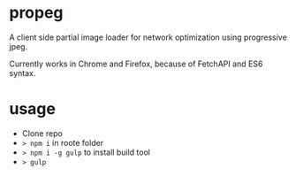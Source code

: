 # propeg
A client side partial image loader for network optimization using progressive jpeg.

Currently works in Chrome and Firefox, because of FetchAPI and ES6 syntax.

# usage

 - Clone repo
 - `> npm i` in roote folder
 - `> npm i -g gulp` to install build tool
 - `> gulp`
